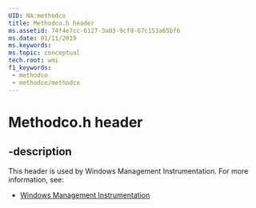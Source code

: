 ```yaml
---
UID: NA:methodco
title: Methodco.h header
ms.assetid: 74f4e7cc-6127-3a03-9cf9-67c153a65bf6
ms.date: 01/11/2019
ms.keywords: 
ms.topic: conceptual
tech.root: wmi
f1_keywords:
 - methodco
 - methodco/methodco
---
```


# Methodco.h header


## -description

This header is used by Windows Management Instrumentation. For more information, see:

- [Windows Management Instrumentation](../_wmi/index.md)

